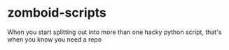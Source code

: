 # zomboid-scripts
When you start splitting out into more than one hacky python script, that's when you know you need a repo
